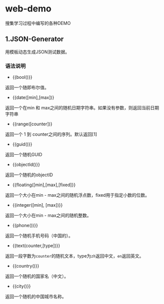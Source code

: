 # web-demo
搜集学习过程中编写的各种DEMO

## 1.JSON-Generator
用模板动态生成JSON测试数据。
### 语法说明 
- {{bool()}}

返回一个随即布尔值。

- {{date([min],[max])}

返回一个在min 和 max之间的随机日期字符串。如果没有参数，则返回当前日期字符串

- {{range([counter])}

返回一个 1 到 counter之间的序列。默认返回[1]

- {{guid()}}

返回一个随机GUID

- {{objectId()}}

返回一个随机的objectID

- {{floating([min],[max],[fixed]}}

返回一个大小在min - max之间的随机浮点数，fixed用于指定小数的位数。

- {{integer([min], [max])}}

返回一个大小在min - max之间的随机整数。

- {{phone())}}

返回一个随机手机号码（中国的）。

- {{text(counter,[type])}}

返回一段字数为`counter`的随机文本，type为`zh`返回中文，`en`返回英文。

- {{country()}}

返回一个随机的国家名（中文）。

- {{city()}}

返回一个随机的中国城市名称。
